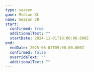 ```yaml
---
type: season
game: Median XL
name: Season 38
start:
  confirmed: true
  additionalText: ""
  startDate: 2024-11-01T19:00:00.000Z
end:
  endDate: 2025-06-02T09:00:00.000Z
  confirmed: false
  overrideText: ""
  additionalText: ""
---
```

